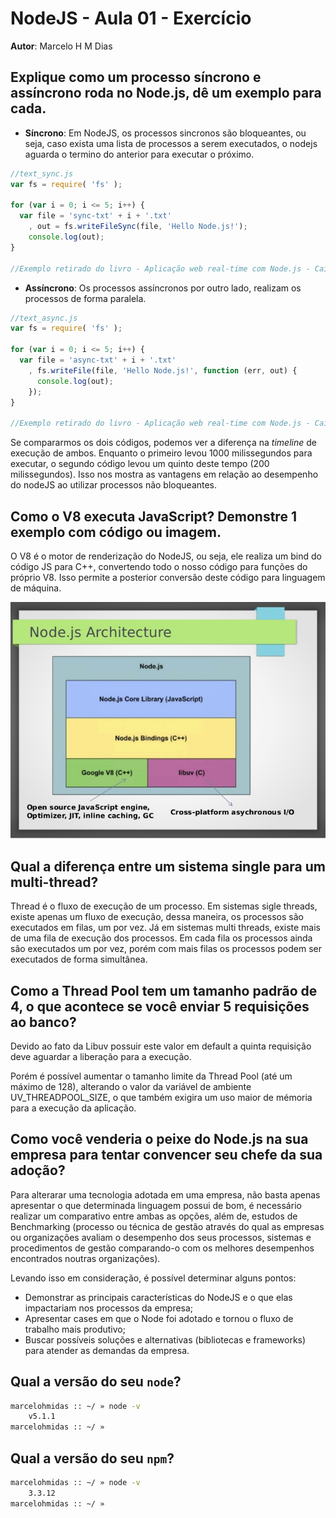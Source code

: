 # NodeJS - Aula 01 - Exercício

**Autor**: Marcelo H M Dias

## Explique como um processo síncrono e assíncrono roda no Node.js, dê um exemplo para cada.

- **Síncrono**: Em NodeJS, os processos sincronos são bloqueantes, ou seja, caso exista uma lista de processos a serem executados, o nodejs aguarda o termino do anterior para executar o próximo.

```js
//text_sync.js
var fs = require( 'fs' );

for (var i = 0; i <= 5; i++) {
  var file = 'sync-txt' + i + '.txt'
    , out = fs.writeFileSync(file, 'Hello Node.js!');
    console.log(out);
}

//Exemplo retirado do livro - Aplicação web real-time com Node.js - Caio Ribeiro Pereira
```

- **Assíncrono**: Os processos assíncronos por outro lado, realizam os processos de forma paralela.

```js
//text_async.js
var fs = require( 'fs' );

for (var i = 0; i <= 5; i++) {
  var file = 'async-txt' + i + '.txt'
    , fs.writeFile(file, 'Hello Node.js!', function (err, out) {
      console.log(out);
    });
}

//Exemplo retirado do livro - Aplicação web real-time com Node.js - Caio Ribeiro Pereira
```

Se compararmos os dois códigos, podemos ver a diferença na *timeline* de execução de ambos. Enquanto o primeiro levou 1000 milissegundos para executar, o segundo código levou um quinto deste tempo (200 milissegundos). Isso nos mostra as vantagens em relação ao desempenho do nodeJS ao utilizar processos não bloqueantes.

## Como o V8 executa JavaScript? Demonstre 1 exemplo com código ou imagem.

O V8 é o motor de renderização do NodeJS, ou seja, ele realiza um bind do código JS para C++, convertendo todo o nosso código para funções do próprio V8. Isso permite a posterior conversão deste código para linguagem de máquina.

![Motor V8](https://github.com/marcelohmdias/curso-be-mean/blob/master/nodejs/_file/v8.jpg)

## Qual a diferença entre um sistema single para um multi-thread?

Thread é o fluxo de execução de um processo. Em sistemas sigle threads, existe apenas um fluxo de execução, dessa maneira, os processos são executados em filas, um por vez. Já em sistemas multi threads, existe mais de uma fila de execução dos processos. Em cada fila os processos ainda são executados um por vez, porém com mais filas os processos podem ser executados de forma simultânea.


## Como a Thread Pool tem um tamanho padrão de 4, o que acontece se você enviar 5 requisições ao banco?

Devido ao fato da Libuv possuir este valor em default a quinta requisição deve aguardar a liberação para a execução.

Porém é possível aumentar o tamanho limite da Thread Pool (até um máximo de 128), alterando o valor da variável de ambiente UV_THREADPOOL_SIZE, o que também exigira um uso maior de mémoria para a execução da aplicação.

## Como você venderia o peixe do Node.js na sua empresa para tentar convencer seu chefe da sua adoção?

Para alterarar uma tecnologia adotada em uma empresa, não basta apenas apresentar o que determinada linguagem possui de bom, é necessário realizar um comparativo entre ambas as opções, além de, estudos de Benchmarking (processo ou técnica de gestão através do qual as empresas ou organizações avaliam o desempenho dos seus processos, sistemas e procedimentos de gestão comparando-o com os melhores desempenhos encontrados noutras organizações).

Levando isso em consideração, é possível determinar alguns pontos:

- Demonstrar as principais características do NodeJS e o que elas impactariam nos processos da empresa;
- Apresentar cases em que o Node foi adotado e tornou o fluxo de trabalho mais produtivo;
- Buscar possíveis soluções e alternativas (bibliotecas e frameworks) para atender as demandas da empresa.

## Qual a versão do seu `node`?

```bash
marcelohmidas :: ~/ » node -v
	v5.1.1
marcelohmidas :: ~/ »
```

## Qual a versão do seu `npm`?

```bash
marcelohmidas :: ~/ » node -v
	3.3.12
marcelohmidas :: ~/ »
```